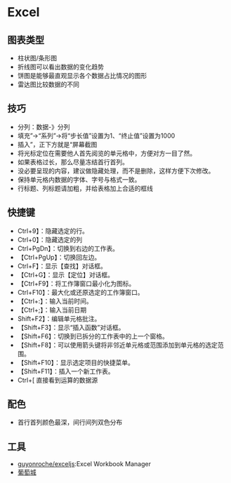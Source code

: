 # Excel

## 图表类型

* 柱状图/条形图
* 折线图可以看出数据的变化趋势
* 饼图是能够最直观显示各个数据占比情况的图形
* 雷达图比较数据的不同

## 技巧

* 分列：数据-》分列
* 填充”→“系列”→将“步长值”设置为1、“终止值”设置为1000
* 插入”，正下方就是“屏幕截图
* 将光标定位在需要他人首先阅览的单元格中，方便对方一目了然。
* 如果表格过长，那么尽量冻结首行首列。
* 没必要呈现的内容，建议做隐藏处理，而不是删除，这样方便下次修改。
* 保持单元格内数据的字体、字号与格式一致。
* 行标题、列标题请加粗，并给表格加上合适的框线

## 快捷键

* Ctrl+9】：隐藏选定的行。
* Ctrl+0】：隐藏选定的列
* Ctrl+PgDn】：切换到右边的工作表。
* 【Ctrl+PgUp】：切换回左边。
* Ctrl+F】：显示【查找】对话框。
* 【Ctrl+G】：显示【定位】对话框。
* 【Ctrl+F9】：将工作簿窗口最小化为图标。
* Ctrl+F10】：最大化或还原选定的工作簿窗口。
* 【Ctrl+:】：输入当前时间。
* 【Ctrl+;】：输入当前日期
* Shift+F2】：编辑单元格批注。
* 【Shift+F3】：显示“插入函数”对话框。
* 【Shift+F6】：切换到已拆分的工作表中的上一个窗格。
* 【Shift+F8】：可以使用箭头键将非邻近单元格或范围添加到单元格的选定范围。
* 【Shift+F10】：显示选定项目的快捷菜单。
* 【Shift+F11】：插入一个新工作表。
* Ctrl+[ 直接看到运算的数据源

## 配色

* 首行首列颜色最深，间行间列双色分布

## 工具

* [guyonroche/exceljs](https://github.com/guyonroche/exceljs):Excel Workbook Manager
* [葡萄城](https://www.grapecity.com.cn/)
